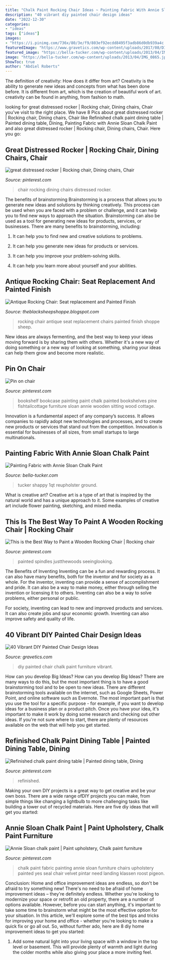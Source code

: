 ```yaml
---
title: "Chalk Paint Rocking Chair Ideas ~ Painting Fabric With Annie Sloan Chalk Paint"
description: "40 vibrant diy painted chair design ideas"
date: "2022-12-30"
categories:
- "ideas"
tags: ["ideas"]
images:
- "https://i.pinimg.com/736x/80/3e/f9/803ef92ecdd8495f3adb86d0db939a4c.jpg"
featuredImage: "https://www.gravetics.com/wp-content/uploads/2017/08/DIY-Chalk-Paint-Furniture-Ideas.jpg"
featured_image: "https://bella-tucker.com/wp-content/uploads/2013/04/IMG_0865.jpg"
image: "https://bella-tucker.com/wp-content/uploads/2013/04/IMG_0865.jpg"
ShowToc: true
author: "Abdiel Roberts"
---
```



The definition of creativity: How does it differ from art?
Creativity is the ability to generate new ideas and concepts from what has been done before. It is different from art, which is the creation of beautiful work of art. creativity can be found in anything, from fashion to math.

	

		
looking for great distressed rocker | Rocking chair, Dining chairs, Chair you've visit to the right place. We have 8 Pics about great distressed rocker | Rocking chair, Dining chairs, Chair like Refinished chalk paint dining table | Painted dining table, Dining, Painting Fabric with Annie Sloan Chalk Paint and also great distressed rocker | Rocking chair, Dining chairs, Chair. Here you go:
		
    
## Great Distressed Rocker | Rocking Chair, Dining Chairs, Chair

<img loading=lazy src="https://i.pinimg.com/736x/a5/a9/62/a5a9624ae54c40fbd09cb5e8da037a1a--rockers.jpg" onerror="this.onerror=null;this.src='https://tse1.mm.bing.net/th?id=OIP.do-MFsLlyGoEGc6qhueMSwHaMA&amp;pid=15.1';" alt="great distressed rocker | Rocking chair, Dining chairs, Chair">

_Source: pinterest.com_

>chair rocking dining chairs distressed rocker. 

	

The benefits of brainstorming
Brainstorming is a process that allows you to generate new ideas and solutions by thinking creatively. This process can be used when you are faced with a problem or challenge, and it can help you to find new ways to approach the situation. Brainstorming can also be used as a tool for generating new ideas for products, services, or businesses.
There are many benefits to brainstorming, including:

1. It can help you to find new and creative solutions to problems.

2. It can help you generate new ideas for products or services.

3. It can help you improve your problem-solving skills.

4. It can help you learn more about yourself and your abilities.

    
## Antique Rocking Chair: Seat Replacement And Painted Finish

<img loading=lazy src="https://3.bp.blogspot.com/-aUD8r8enzVE/Wj07j-NGIpI/AAAAAAAAIvQ/HYKsxtIOenwBp_7NdiGgJmhGYedfQy4CgCLcBGAs/s1600/Before.jpg" onerror="this.onerror=null;this.src='https://tse1.mm.bing.net/th?id=OIP.TV8QpiowQtz1oP_3ABteJQHaJ4&amp;pid=15.1';" alt="Antique Rocking Chair: Seat replacement and Painted Finish">

_Source: theblacksheepshoppe.blogspot.com_

>rocking chair antique seat replacement chairs painted finish shoppe sheep. 

	

New ideas are always fermenting, and the best way to keep your ideas moving forward is by sharing them with others. Whether it's a new way of doing something or a new way of looking at something, sharing your ideas can help them grow and become more realistic.

    
## Pin On Chair

<img loading=lazy src="https://i.pinimg.com/736x/80/3e/f9/803ef92ecdd8495f3adb86d0db939a4c.jpg" onerror="this.onerror=null;this.src='https://tse1.mm.bing.net/th?id=OIP.Uj1Tonf0m16mGPlpUvJGxQHaMP&amp;pid=15.1';" alt="Pin on chair">

_Source: pinterest.com_

>bookshelf bookcase painting paint chalk painted bookshelves pine fishtailcottage furniture sloan annie wooden sitting wood cottage. 

	

Innovation is a fundamental aspect of any company’s success. It allows companies to rapidly adopt new technologies and processes, and to create new products or services that stand out from the competition. Innovation is essential for businesses of all sizes, from small startups to large multinationals.

    
## Painting Fabric With Annie Sloan Chalk Paint

<img loading=lazy src="https://bella-tucker.com/wp-content/uploads/2013/04/IMG_0865.jpg" onerror="this.onerror=null;this.src='https://tse3.mm.bing.net/th?id=OIP.twEEEq3LTDTVqQLH285KyQHaJ3&amp;pid=15.1';" alt="Painting Fabric with Annie Sloan Chalk Paint">

_Source: bella-tucker.com_

>tucker shappy 1qt reupholster ground. 

	

What is creative art?
Creative art is a type of art that is inspired by the natural world and has a unique approach to it. Some examples of creative art include flower painting, sketching, and mixed media.

    
## This Is The Best Way To Paint A Wooden Rocking Chair | Rocking Chair

<img loading=lazy src="https://i.pinimg.com/736x/7a/ee/9b/7aee9b5cdcc56b898737cffb31e762c7.jpg" onerror="this.onerror=null;this.src='https://tse4.mm.bing.net/th?id=OIP.jdDCR3swavxv1NxZNGUNbgHaJ3&amp;pid=15.1';" alt="This is the Best Way to Paint a Wooden Rocking Chair | Rocking chair">

_Source: pinterest.com_

>painted spindles justthewoods seeinglooking. 

	

The Benefits of Inventing
Inventing can be a fun and rewarding process. It can also have many benefits, both for the inventor and for society as a whole.
For the inventor, inventing can provide a sense of accomplishment and pride. It can also be a way to make money, either through selling the invention or licensing it to others. Inventing can also be a way to solve problems, either personal or public.

For society, inventing can lead to new and improved products and services. It can also create jobs and spur economic growth. Inventing can also improve safety and quality of life.

    
## 40 Vibrant DIY Painted Chair Design Ideas

<img loading=lazy src="https://www.gravetics.com/wp-content/uploads/2017/08/DIY-Chalk-Paint-Furniture-Ideas.jpg" onerror="this.onerror=null;this.src='https://tse1.mm.bing.net/th?id=OIP.iD7nBk0XLgfU3K5AGmONGAHaLH&amp;pid=15.1';" alt="40 Vibrant DIY Painted Chair Design Ideas">

_Source: gravetics.com_

>diy painted chair chalk paint furniture vibrant. 

	

How can you develop Big Ideas?
How can you develop Big Ideas? There are many ways to do this, but the most important thing is to have a good brainstorming tool and to be open to new ideas. There are different brainstorming tools available on the internet, such as Google Sheets, Power Point, and online software such as Evernote. The most important part is that you use the tool for a specific purpose - for example, if you want to develop ideas for a business plan or a product pitch. Once you have your idea, it's important to make it work by doing some research and checking out other ideas. If you're not sure where to start, there are plenty of resources available on the web that will help you get started.

    
## Refinished Chalk Paint Dining Table | Painted Dining Table, Dining

<img loading=lazy src="https://i.pinimg.com/originals/0a/06/63/0a0663383f189037e88e8f2ac039fc66.jpg" onerror="this.onerror=null;this.src='https://tse4.mm.bing.net/th?id=OIP.UrRh0_7sRNAZEComdJIrpgHaJ4&amp;pid=15.1';" alt="Refinished chalk paint dining table | Painted dining table, Dining">

_Source: pinterest.com_

>refinished. 

	

Making your own DIY projects is a great way to get creative and be your own boss. There are a wide range ofDIY projects you can make, from simple things like changing a lightbulb to more challenging tasks like building a tower out of recycled materials. Here are five diy ideas that will get you started: 

    
## Annie Sloan Chalk Paint | Paint Upholstery, Chalk Paint Furniture

<img loading=lazy src="https://i.pinimg.com/originals/b2/32/49/b232493b8edbc195f7111429d3736d51.jpg" onerror="this.onerror=null;this.src='https://tse1.mm.bing.net/th?id=OIP.VUNWzkTgASYHzcBM-nz9GwHaJ3&amp;pid=15.1';" alt="Annie Sloan chalk paint | Paint upholstery, Chalk paint furniture">

_Source: pinterest.com_

>chalk paint fabric painting annie sloan furniture chairs upholstery painted yes seal chair velvet pintar need landing klassen roost pigeon. 

	

Conclusion: Home and office improvement ideas are endless, so don't be afraid to try something new!
There's no need to be afraid of home improvement ideas – they're definitely endless. Whether you're looking to modernize your space or retrofit an old property, there are a number of options available. However, before you can start anything, it's important to take some time to brainstorm what might be the most effective option for your situation. In this article, we'll explore some of the best tips and tricks for improving your home and office - whether you're looking to make a quick fix or go all out. So, without further ado, here are 8 diy home improvement ideas to get you started: 
1) Add some natural light into your living space with a window in the top level or basement. This will provide plenty of warmth and light during the colder months while also giving your place a more inviting feel.

